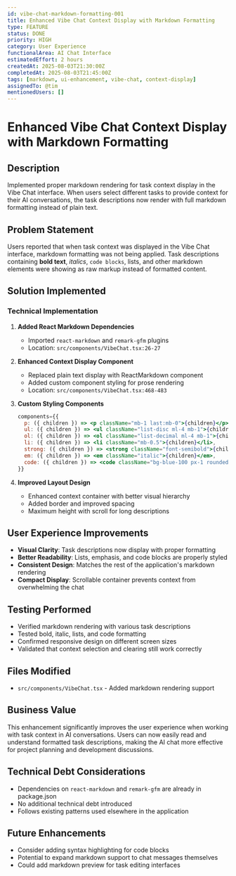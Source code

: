 ```yaml
---
id: vibe-chat-markdown-formatting-001
title: Enhanced Vibe Chat Context Display with Markdown Formatting
type: FEATURE
status: DONE
priority: HIGH
category: User Experience
functionalArea: AI Chat Interface
estimatedEffort: 2 hours
createdAt: 2025-08-03T21:30:00Z
completedAt: 2025-08-03T21:45:00Z
tags: [markdown, ui-enhancement, vibe-chat, context-display]
assignedTo: @tim
mentionedUsers: []
---
```


# Enhanced Vibe Chat Context Display with Markdown Formatting

## Description

Implemented proper markdown rendering for task context display in the Vibe Chat interface. When users select different tasks to provide context for their AI conversations, the task descriptions now render with full markdown formatting instead of plain text.

## Problem Statement

Users reported that when task context was displayed in the Vibe Chat interface, markdown formatting was not being applied. Task descriptions containing **bold text**, *italics*, `code blocks`, lists, and other markdown elements were showing as raw markup instead of formatted content.

## Solution Implemented

### Technical Implementation

1. **Added React Markdown Dependencies**
   - Imported `react-markdown` and `remark-gfm` plugins
   - Location: `src/components/VibeChat.tsx:26-27`

2. **Enhanced Context Display Component**
   - Replaced plain text display with ReactMarkdown component
   - Added custom component styling for prose rendering
   - Location: `src/components/VibeChat.tsx:468-483`

3. **Custom Styling Components**
   ```jsx
   components={{
     p: ({ children }) => <p className="mb-1 last:mb-0">{children}</p>,
     ul: ({ children }) => <ul className="list-disc ml-4 mb-1">{children}</ul>,
     ol: ({ children }) => <ol className="list-decimal ml-4 mb-1">{children}</ol>,
     li: ({ children }) => <li className="mb-0.5">{children}</li>,
     strong: ({ children }) => <strong className="font-semibold">{children}</strong>,
     em: ({ children }) => <em className="italic">{children}</em>,
     code: ({ children }) => <code className="bg-blue-100 px-1 rounded text-xs">{children}</code>
   }}
   ```

4. **Improved Layout Design**
   - Enhanced context container with better visual hierarchy
   - Added border and improved spacing
   - Maximum height with scroll for long descriptions

## User Experience Improvements

- **Visual Clarity**: Task descriptions now display with proper formatting
- **Better Readability**: Lists, emphasis, and code blocks are properly styled
- **Consistent Design**: Matches the rest of the application's markdown rendering
- **Compact Display**: Scrollable container prevents context from overwhelming the chat

## Testing Performed

- Verified markdown rendering with various task descriptions
- Tested bold, italic, lists, and code formatting
- Confirmed responsive design on different screen sizes
- Validated that context selection and clearing still work correctly

## Files Modified

- `src/components/VibeChat.tsx` - Added markdown rendering support

## Business Value

This enhancement significantly improves the user experience when working with task context in AI conversations. Users can now easily read and understand formatted task descriptions, making the AI chat more effective for project planning and development discussions.

## Technical Debt Considerations

- Dependencies on `react-markdown` and `remark-gfm` are already in package.json
- No additional technical debt introduced
- Follows existing patterns used elsewhere in the application

## Future Enhancements

- Consider adding syntax highlighting for code blocks
- Potential to expand markdown support to chat messages themselves
- Could add markdown preview for task editing interfaces